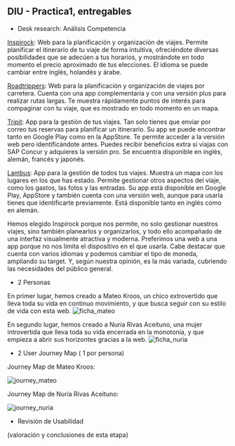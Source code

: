 ## DIU - Practica1, entregables




- Desk research: Análisis Competencia 

[Inspirock](https://www.inspirock.com/): Web para la planificación y organización de viajes. Permite planificar el itinerario de tu viaje de forma intuitiva, ofreciéndote diversas posibilidades que se  adecúen a tus horarios, y mostrándote en todo momento el precio aproximado de tus elecciones. El idioma se puede cambiar entre inglés, holandés y árabe.

[Roadtrippers](https://roadtrippers.com/): Web para la planificación y organización de viajes por carretera. Cuenta con una app complementaria y con una versión plus para realizar rutas largas. Te muestra rápidamente puntos de interés para compaginar con tu viaje, que es mostrado en todo momento en un mapa.

[Tripit](https://www.tripit.com/): App para la gestión de tus viajes. Tan solo tienes que enviar por correo tus reservas para planificar un itinerario. Su app se puede encontrar tanto en Google Play como en la AppStore. Te permite acceder a la versión web pero identificándote antes. Puedes recibir beneficios extra si viajas con SAP Concur y adquieres la versión pro. Se encuentra disponible en inglés, alemán, francés y japonés.

[Lambus](https://www.lambus.com/): App para la gestión de todos tus viajes. Muestra un mapa con los lugares en los que has estado. Permite gestionar otros aspectos del viaje, como los gastos, las fotos y las entradas. Su app está disponible en Google Play, AppStore y también cuenta con una versión web, aunque para usarla tienes que identificarte previamente. Está disponible tanto en inglés como en alemán.

Hemos elegido Inspirock porque nos permite, no solo gestionar nuestros viajes, sino también planearlos y organizarlos, y todo ello acompañado de una interfaz visualmente atractiva y moderna. Preferimos una web a una app porque no nos limita el dispositivo en el que usarla. Cabe destacar que cuenta con varios idiomas y podemos cambiar el tipo de moneda, ampliando su target. Y, según nuestra opinión, es la más variada, cubriendo las necesidades del público general.


- 2 Personas 

En primer lugar, hemos creado a Mateo Kroos, un chico extrovertido que lleva toda su vida en continuo movimiento, y que busca seguir con su estilo de vida con esta web.
![ficha_mateo](https://user-images.githubusercontent.com/62596996/110804362-67925480-8280-11eb-8182-1cea7e0a8f12.PNG)


En segundo lugar, hemos creado a Nuria Rivas Aceituno, una mujer introvertida que lleva toda su vida encerrada en la monotonía, y que empieza a abrir sus horizontes gracias a la web.
![ficha_nuria](https://user-images.githubusercontent.com/62596996/110804434-75e07080-8280-11eb-811d-18606446f48d.PNG)



- 2 User Journey Map  ( 1 por persona)

Journey Map de Mateo Kroos:

![journey_mateo](https://user-images.githubusercontent.com/62596996/110804633-a6c0a580-8280-11eb-8486-c6caedce370b.PNG)

Journey Map de Nuria Rivas Aceituno:

![journey_nuria](https://user-images.githubusercontent.com/62596996/110804734-ba6c0c00-8280-11eb-9989-316020c58f45.PNG)


- Revisión de Usabilidad 


(valoración y conclusiones de esta etapa)
